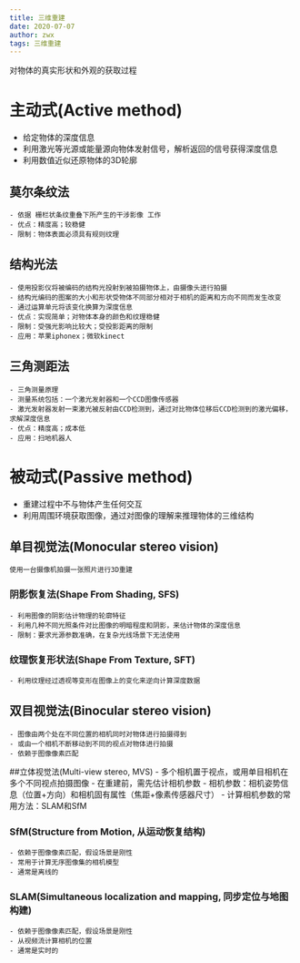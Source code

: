 ```yaml
---
title: 三维重建
date: 2020-07-07
author: zwx
tags: 三维重建
---
```


对物体的真实形状和外观的获取过程

# 主动式(Active method)
- 给定物体的深度信息
- 利用激光等光源或能量源向物体发射信号，解析返回的信号获得深度信息
- 利用数值近似还原物体的3D轮廓

## 莫尔条纹法
    - 依据 栅栏状条纹重叠下所产生的干涉影像 工作
    - 优点：精度高；较稳健
    - 限制：物体表面必须具有规则纹理

## 结构光法
    - 使用投影仪将被编码的结构光投射到被拍摄物体上，由摄像头进行拍摄
    - 结构光编码的图案的大小和形状受物体不同部分相对于相机的距离和方向不同而发生改变
    - 通过运算单元将该变化换算为深度信息
    - 优点：实现简单；对物体本身的颜色和纹理稳健
    - 限制：受强光影响比较大；受投影距离的限制
    - 应用：苹果iphonex；微软kinect

## 三角测距法
    - 三角测量原理
    - 测量系统包括：一个激光发射器和一个CCD图像传感器
    - 激光发射器发射一束激光被反射由CCD检测到，通过对比物体位移后CCD检测到的激光偏移，求解深度信息
    - 优点：精度高；成本低
    - 应用：扫地机器人

# 被动式(Passive method)
- 重建过程中不与物体产生任何交互
- 利用周围环境获取图像，通过对图像的理解来推理物体的三维结构

## 单目视觉法(Monocular stereo vision)
    使用一台摄像机拍摄一张照片进行3D重建

### 阴影恢复法(Shape From Shading, SFS)
    - 利用图像的阴影估计物理的轮廓特征
    - 利用几种不同光照条件对比图像的明暗程度和阴影，来估计物体的深度信息
    - 限制：要求光源参数准确，在复杂光线场景下无法使用

### 纹理恢复形状法(Shape From Texture, SFT)
    - 利用纹理经过透视等变形在图像上的变化来逆向计算深度数据

## 双目视觉法(Binocular stereo vision)
    - 图像由两个处在不同位置的相机同时对物体进行拍摄得到
    - 或由一个相机不断移动到不同的视点对物体进行拍摄
    - 依赖于图像像素匹配

##立体视觉法(Multi-view stereo, MVS)
    - 多个相机置于视点，或用单目相机在多个不同视点拍摄图像
    - 在重建前，需先估计相机参数
    - 相机参数：相机姿势信息（位置+方向）和相机固有属性（焦距+像素传感器尺寸）
    - 计算相机参数的常用方法：SLAM和SfM

### SfM(Structure from Motion, 从运动恢复结构)
    - 依赖于图像像素匹配，假设场景是刚性
    - 常用于计算无序图像集的相机模型
    - 通常是离线的

### SLAM(Simultaneous localization and mapping, 同步定位与地图构建)
    - 依赖于图像像素匹配，假设场景是刚性
    - 从视频流计算相机的位置
    - 通常是实时的


